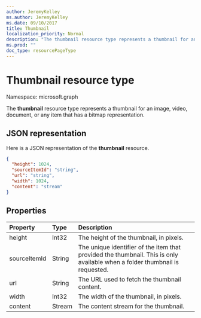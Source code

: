 ```yaml
---
author: JeremyKelley
ms.author: JeremyKelley
ms.date: 09/10/2017
title: Thumbnail
localization_priority: Normal
description: "The thumbnail resource type represents a thumbnail for an image, video, document, or any item that has a bitmap representation."
ms.prod: ""
doc_type: resourcePageType
---
```


# Thumbnail resource type

Namespace: microsoft.graph

The **thumbnail** resource type represents a thumbnail for an image, video, document, or any item that has a bitmap representation.

## JSON representation

Here is a JSON representation of the **thumbnail** resource.

<!--{
  "blockType": "resource",
  "optionalProperties": [
    "content",
    "height",
    "width",
    "sourceItemId"
  ],
  "@odata.type": "microsoft.graph.thumbnail"
}-->

```json
{
  "height": 1024,
  "sourceItemId": "string",
  "url": "string",
  "width": 1024,
  "content": "stream"
}
```

## Properties

| Property     | Type   | Description
| :----------- | :----- | :----------------------------------------------------
| height       | Int32  | The height of the thumbnail, in pixels.
| sourceItemId | String | The unique identifier of the item that provided the thumbnail. This is only available when a folder thumbnail is requested.
| url          | String | The URL used to fetch the thumbnail content.
| width        | Int32  | The width of the thumbnail, in pixels.
| content      | Stream | The content stream for the thumbnail.

<!-- uuid: 8fcb5dbc-d5aa-4681-8e31-b001d5168d79
2015-10-25 14:57:30 UTC -->
<!-- {
  "type": "#page.annotation",
  "description": "Thumbnail resource represents a single thumbnail for an item.",
  "section": "documentation",
  "tocPath": "Resources/Thumbnail"
} -->

